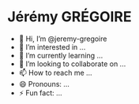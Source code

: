 # Jérémy GRÉGOIRE


- 👋 Hi, I’m @jeremy-gregoire
- 👀 I’m interested in ...
- 🌱 I’m currently learning ...
- 💞️ I’m looking to collaborate on ...
- 📫 How to reach me ...
- 😄 Pronouns: ...
- ⚡ Fun fact: ...

<!---
jeremy-gregoire/jeremy-gregoire is a ✨ special ✨ repository because its `README.md` (this file) appears on your GitHub profile.
You can click the Preview link to take a look at your changes.
--->
